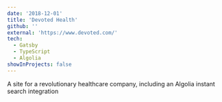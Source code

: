 ```yaml
---
date: '2018-12-01'
title: 'Devoted Health'
github: ''
external: 'https://www.devoted.com/'
tech:
  - Gatsby
  - TypeScript
  - Algolia
showInProjects: false
---
```


A site for a revolutionary healthcare company, including an Algolia instant search integration

